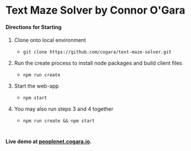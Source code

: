 # Text Maze Solver by Connor O'Gara

#### Directions for Starting

1. Clone onto local environment
    - `git clone https://github.com/cogara/text-maze-solver.git`

2. Run the create process to install node packages and build client files
    - `npm run create`

3. Start the web-app
    - `npm start`

4. You may also run steps 3 and 4 together
    - `npm run create && npm start`

#

#### Live demo at [peoplenet.cogara.io](//peoplenet.cogara.io).
